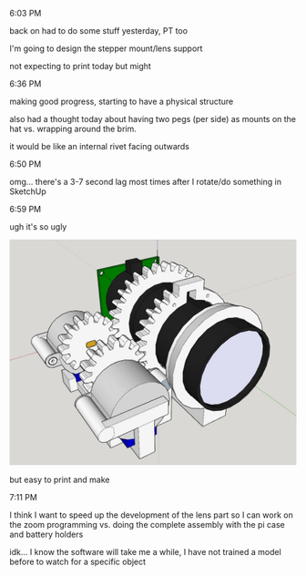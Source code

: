 6:03 PM

back on had to do some stuff yesterday, PT too

I'm going to design the stepper mount/lens support

not expecting to print today but might

6:36 PM

making good progress, starting to have a physical structure

also had a thought today about having two pegs (per side) as mounts on the hat vs. wrapping around the brim.

it would be like an internal rivet facing outwards

6:50 PM

omg... there's a 3-7 second lag most times after I rotate/do something in SketchUp

6:59 PM

ugh it's so ugly

<img src="./images/ugly.JPG"/>

but easy to print and make

7:11 PM

I think I want to speed up the development of the lens part so I can work on the zoom programming vs. doing the complete assembly with the pi case and battery holders

idk... I know the software will take me a while, I have not trained a model before to watch for a specific object
